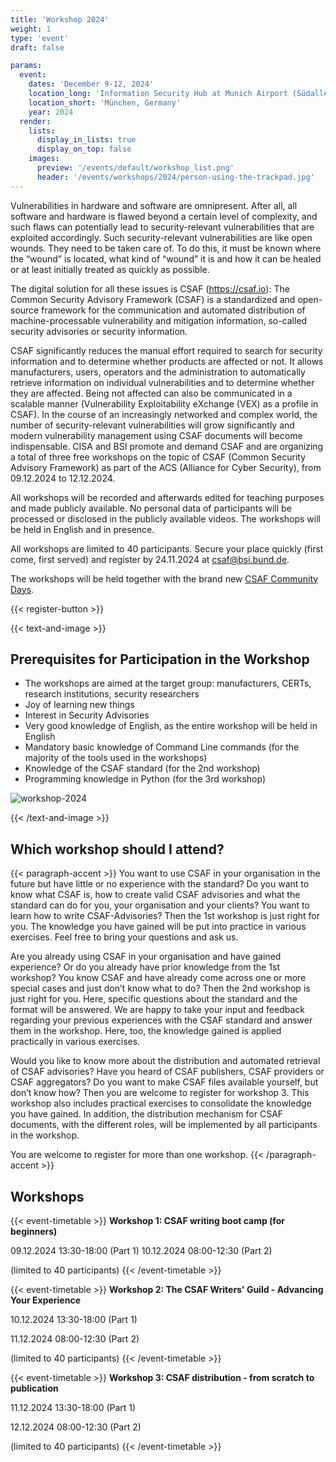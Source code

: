 ```yaml
---
title: 'Workshop 2024'
weight: 1
type: 'event'
draft: false

params:
  event:
    dates: 'December 9-12, 2024'
    location_long: 'Information Security Hub at Munich Airport (Südallee 1, 85356 München, Germany)'
    location_short: 'München, Germany'
    year: 2024
  render:
    lists:
      display_in_lists: true
      display_on_top: false
    images:
      preview: '/events/default/workshop_list.png'
      header: '/events/workshops/2024/person-using-the-trackpad.jpg'
---
```

<!--
  SPDX-FileCopyrightText: 2024 OASIS CSAF TC
  SPDX-License-Identifier: LicenseRef-OASIS-CSAF-TC-License
-->

Vulnerabilities in hardware and software are omnipresent. After all, all
software and hardware is flawed beyond a certain level of complexity, and such
flaws can potentially lead to security-relevant vulnerabilities that are
exploited accordingly. Such security-relevant vulnerabilities are like open
wounds. They need to be taken care of. To do this, it must be known where the
“wound” is located, what kind of “wound” it is and how it can be healed
or at least initially treated as quickly as possible.

The digital solution for all these issues is CSAF (https://csaf.io): The Common
Security Advisory Framework (CSAF) is a standardized and open-source framework
for the communication and automated distribution of machine-processable
vulnerability and mitigation information, so-called security advisories or
security information.

CSAF significantly reduces the manual effort required to search for security
information and to determine whether products are affected or not. It allows
manufacturers, users, operators and the administration to automatically
retrieve information on individual vulnerabilities and to determine whether
they are affected. Being not affected can also be communicated in a scalable
manner (Vulnerability Exploitability eXchange (VEX) as a profile in CSAF). In
the course of an increasingly networked and complex world, the number of
security-relevant vulnerabilities will grow significantly and modern
vulnerability management using CSAF documents will become indispensable. CISA
and BSI promote and demand CSAF and are organizing a total of three free
workshops on the topic of CSAF (Common Security Advisory Framework) as part of
the ACS (Alliance for Cyber Security), from 09.12.2024 to 12.12.2024.

All workshops will be recorded and afterwards edited for teaching purposes and
made publicly available. No personal data of participants will be processed or
disclosed in the publicly available videos. The workshops will be held in
English and in presence.

All workshops are limited to 40 participants. Secure your place quickly (first
come, first served) and register by 24.11.2024 at csaf@bsi.bund.de.

The workshops will be held together with the brand new [CSAF Community
Days](/events/2024/community-days/).

{{< register-button >}}

{{< text-and-image >}}
## Prerequisites for Participation in the Workshop
- The workshops are aimed at the target group: manufacturers, CERTs, research
institutions, security researchers
- Joy of learning new things
- Interest in Security Advisories
- Very good knowledge of English, as the entire workshop will be held in English
- Mandatory basic knowledge of Command Line commands (for the majority of the
tools used in the workshops)
- Knowledge of the CSAF standard (for the 2nd workshop)
- Programming knowledge in Python (for the 3rd workshop)

![workshop-2024](/events/workshops/2024/checklist-survey-review-computer.jpg)

{{< /text-and-image >}}

## Which workshop should I attend?
{{< paragraph-accent >}}
You want to use CSAF in your organisation in the future but have little or no
experience with the standard? Do you want to know what CSAF is, how to create
valid CSAF advisories and what the standard can do for you, your organisation
and your clients? You want to learn how to write CSAF-Advisories? Then the 1st
workshop is just right for you. The knowledge you have gained will be put into
practice in various exercises. Feel free to bring your questions and ask us.

Are you already using CSAF in your organisation and have gained experience? Or
do you already have prior knowledge from the 1st workshop? You know CSAF and
have already come across one or more special cases and just don’t know what
to do? Then the 2nd workshop is just right for you. Here, specific questions
about the standard and the format will be answered. We are happy to take your
input and feedback regarding your previous experiences with the CSAF standard
and answer them in the workshop. Here, too, the knowledge gained is applied
practically in various exercises.

Would you like to know more about the distribution and automated retrieval of
CSAF advisories? Have you heard of CSAF publishers, CSAF providers or CSAF
aggregators? Do you want to make CSAF files available yourself, but don’t
know how? Then you are welcome to register for workshop 3. This workshop also
includes practical exercises to consolidate the knowledge you have gained. In
addition, the distribution mechanism for CSAF documents, with the different
roles, will be implemented by all participants in the workshop.

You are welcome to register for more than one workshop.
{{< /paragraph-accent >}}

## Workshops
{{< event-timetable >}}
**Workshop 1: CSAF writing boot camp (for beginners)**

09.12.2024 13:30-18:00 (Part 1)
10.12.2024 08:00-12:30 (Part 2)

(limited to 40 participants)
{{< /event-timetable >}}

{{< event-timetable >}}
**Workshop 2: The CSAF Writers' Guild - Advancing Your Experience**

10.12.2024 13:30-18:00 (Part 1)

11.12.2024 08:00-12:30 (Part 2)

(limited to 40 participants)
{{< /event-timetable >}}

{{< event-timetable >}}
**Workshop 3: CSAF distribution - from scratch to publication**

11.12.2024 13:30-18:00 (Part 1)

12.12.2024 08:00-12:30 (Part 2)

(limited to 40 participants)
{{< /event-timetable >}}
